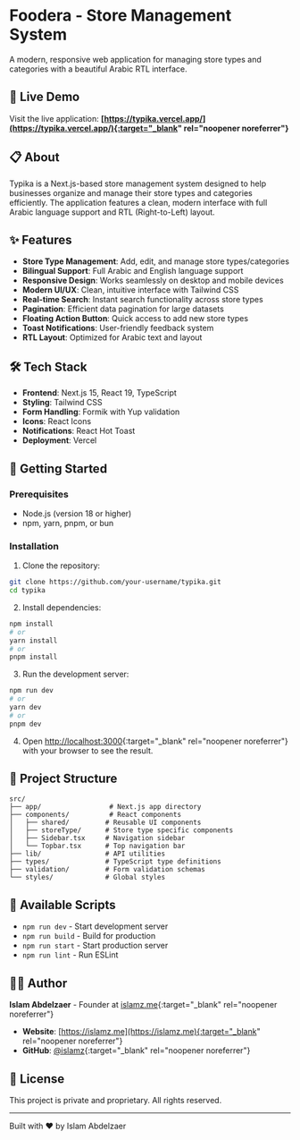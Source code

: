 # Foodera - Store Management System

A modern, responsive web application for managing store types and categories with a beautiful Arabic RTL interface.

## 🚀 Live Demo

Visit the live application: **[https://typika.vercel.app/](https://typika.vercel.app/){:target="_blank" rel="noopener noreferrer"}**

## 📋 About

Typika is a Next.js-based store management system designed to help businesses organize and manage their store types and categories efficiently. The application features a clean, modern interface with full Arabic language support and RTL (Right-to-Left) layout.

## ✨ Features

- **Store Type Management**: Add, edit, and manage store types/categories
- **Bilingual Support**: Full Arabic and English language support
- **Responsive Design**: Works seamlessly on desktop and mobile devices
- **Modern UI/UX**: Clean, intuitive interface with Tailwind CSS
- **Real-time Search**: Instant search functionality across store types
- **Pagination**: Efficient data pagination for large datasets
- **Floating Action Button**: Quick access to add new store types
- **Toast Notifications**: User-friendly feedback system
- **RTL Layout**: Optimized for Arabic text and layout

## 🛠️ Tech Stack

- **Frontend**: Next.js 15, React 19, TypeScript
- **Styling**: Tailwind CSS
- **Form Handling**: Formik with Yup validation
- **Icons**: React Icons
- **Notifications**: React Hot Toast
- **Deployment**: Vercel

## 🚀 Getting Started

### Prerequisites

- Node.js (version 18 or higher)
- npm, yarn, pnpm, or bun

### Installation

1. Clone the repository:
```bash
git clone https://github.com/your-username/typika.git
cd typika
```

2. Install dependencies:
```bash
npm install
# or
yarn install
# or
pnpm install
```

3. Run the development server:
```bash
npm run dev
# or
yarn dev
# or
pnpm dev
```

4. Open [http://localhost:3000](http://localhost:3000){:target="_blank" rel="noopener noreferrer"} with your browser to see the result.

## 📁 Project Structure

```
src/
├── app/                 # Next.js app directory
├── components/          # React components
│   ├── shared/         # Reusable UI components
│   ├── storeType/      # Store type specific components
│   ├── Sidebar.tsx     # Navigation sidebar
│   └── Topbar.tsx      # Top navigation bar
├── lib/                # API utilities
├── types/              # TypeScript type definitions
├── validation/         # Form validation schemas
└── styles/             # Global styles
```

## 🔧 Available Scripts

- `npm run dev` - Start development server
- `npm run build` - Build for production
- `npm run start` - Start production server
- `npm run lint` - Run ESLint

## 👨‍💻 Author

**Islam Abdelzaer** - Founder at [islamz.me](https://islamz.me){:target="_blank" rel="noopener noreferrer"}

- **Website**: [https://islamz.me](https://islamz.me){:target="_blank" rel="noopener noreferrer"}
- **GitHub**: [@islamz](https://github.com/islamz){:target="_blank" rel="noopener noreferrer"}

## 📄 License

This project is private and proprietary. All rights reserved.

---

Built with ❤️ by Islam Abdelzaer

